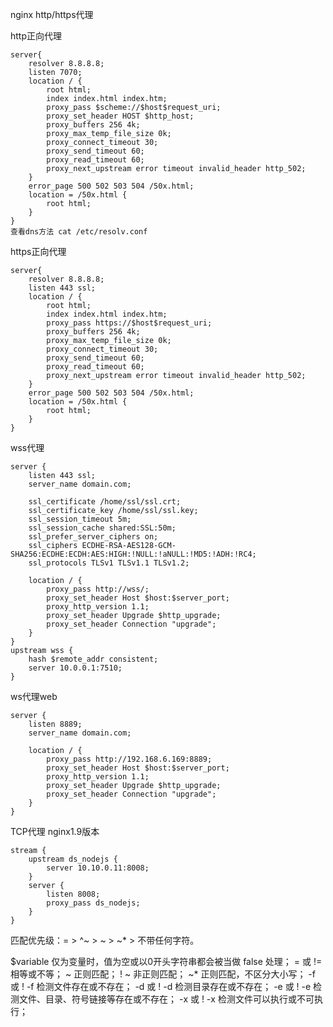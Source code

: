 nginx http/https代理

http正向代理
```nginx
server{
	resolver 8.8.8.8;
	listen 7070;
	location / {
		root html;
		index index.html index.htm;
		proxy_pass $scheme://$host$request_uri;
		proxy_set_header HOST $http_host;
		proxy_buffers 256 4k;
		proxy_max_temp_file_size 0k;
		proxy_connect_timeout 30;
		proxy_send_timeout 60;
		proxy_read_timeout 60;
		proxy_next_upstream error timeout invalid_header http_502;
	}
	error_page 500 502 503 504 /50x.html;
	location = /50x.html {
		root html;
	}
}
查看dns方法 cat /etc/resolv.conf
```
https正向代理
```nginx
server{
	resolver 8.8.8.8;
	listen 443 ssl;
	location / {
		root html;
		index index.html index.htm;
		proxy_pass https://$host$request_uri;
		proxy_buffers 256 4k;
		proxy_max_temp_file_size 0k;
		proxy_connect_timeout 30;
		proxy_send_timeout 60;
		proxy_read_timeout 60;
		proxy_next_upstream error timeout invalid_header http_502;
	}
	error_page 500 502 503 504 /50x.html;
	location = /50x.html {
		root html;
	}
}
```
wss代理
```
server {
	listen 443 ssl;
	server_name domain.com;

	ssl_certificate /home/ssl/ssl.crt;
	ssl_certificate_key /home/ssl/ssl.key;
	ssl_session_timeout 5m;
	ssl_session_cache shared:SSL:50m;
	ssl_prefer_server_ciphers on;
	ssl_ciphers ECDHE-RSA-AES128-GCM-SHA256:ECDHE:ECDH:AES:HIGH:!NULL:!aNULL:!MD5:!ADH:!RC4;
	ssl_protocols TLSv1 TLSv1.1 TLSv1.2;

	location / {
		proxy_pass http://wss/;
		proxy_set_header Host $host:$server_port;
		proxy_http_version 1.1;
		proxy_set_header Upgrade $http_upgrade;
		proxy_set_header Connection "upgrade";
	}
}
upstream wss {
	hash $remote_addr consistent;
	server 10.0.0.1:7510;
}
```
ws代理web
```
server {
	listen 8889;
	server_name domain.com;

	location / {
		proxy_pass http://192.168.6.169:8889;
		proxy_set_header Host $host:$server_port;
		proxy_http_version 1.1;
		proxy_set_header Upgrade $http_upgrade;
		proxy_set_header Connection "upgrade";
	}
}
```

TCP代理 nginx1.9版本
```
stream {
	upstream ds_nodejs {
	 	server 10.10.0.11:8008;
	}
	server {
	 	listen 8008;
	 	proxy_pass ds_nodejs;
	}
}
```

匹配优先级：= > ^~ >  ~ > ~* > 不带任何字符。

$variable 仅为变量时，值为空或以0开头字符串都会被当做 false 处理；
= 或 != 相等或不等；
~ 正则匹配；
! ~ 非正则匹配；
~* 正则匹配，不区分大小写；
-f 或 ! -f 检测文件存在或不存在；
-d 或 ! -d 检测目录存在或不存在；
-e 或 ! -e 检测文件、目录、符号链接等存在或不存在；
-x 或 ! -x 检测文件可以执行或不可执行；